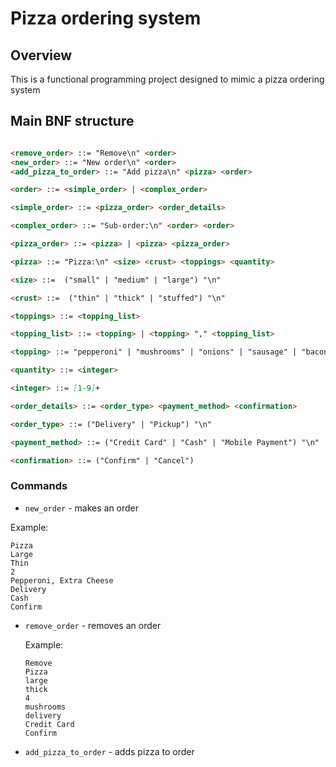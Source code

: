 # Pizza ordering system

## Overview

This is a functional programming project designed to mimic a pizza ordering system

## Main BNF structure

```markdown

<remove_order> ::= "Remove\n" <order>
<new_order> ::= "New order\n" <order>
<add_pizza_to_order> ::= "Add pizza\n" <pizza> <order>

<order> ::= <simple_order> | <complex_order>

<simple_order> ::= <pizza_order> <order_details>

<complex_order> ::= "Sub-order:\n" <order> <order>

<pizza_order> ::= <pizza> | <pizza> <pizza_order>

<pizza> ::= "Pizza:\n" <size> <crust> <toppings> <quantity>

<size> ::=  ("small" | "medium" | "large") "\n"

<crust> ::=  ("thin" | "thick" | "stuffed") "\n"

<toppings> ::= <topping_list>

<topping_list> ::= <topping> | <topping> "," <topping_list>

<topping> ::= "pepperoni" | "mushrooms" | "onions" | "sausage" | "bacon" | "extra cheese" | "black olives" | "green peppers" | "pineapple" "\n"

<quantity> ::= <integer>

<integer> ::= [1-9]+

<order_details> ::= <order_type> <payment_method> <confirmation>

<order_type> ::= ("Delivery" | "Pickup") "\n"

<payment_method> ::= ("Credit Card" | "Cash" | "Mobile Payment") "\n"

<confirmation> ::= ("Confirm" | "Cancel")

```

### Commands

* `new_order` - makes an order

Example:
```
Pizza
Large
Thin
2
Pepperoni, Extra Cheese
Delivery
Cash
Confirm

```
* `remove_order` - removes an order
    
    Example:
    ```
    Remove
    Pizza
    large
    thick
    4
    mushrooms
    delivery
    Credit Card
    Confirm

    ```
* `add_pizza_to_order` - adds pizza to order